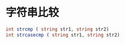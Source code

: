 # 字符串比较

```php
int strcmp ( string str1, string str2)
int strcasecmp ( string str1, string str2)
```
